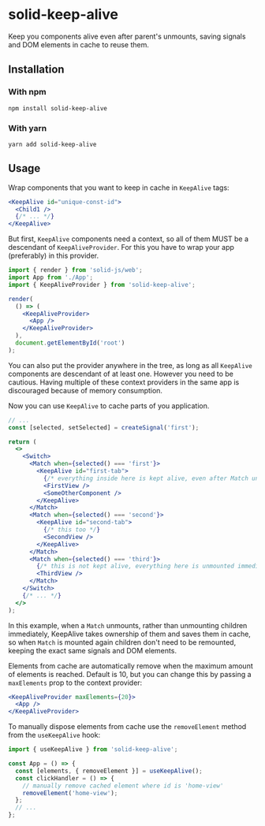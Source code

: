 # solid-keep-alive

Keep you components alive even after parent's unmounts, saving signals and DOM elements in cache to reuse them.

## Installation

### With npm

`npm install solid-keep-alive`

### With yarn

`yarn add solid-keep-alive`

## Usage

Wrap components that you want to keep in cache in `KeepAlive` tags:

```jsx
<KeepAlive id="unique-const-id">
  <Child1 />
  {/* ... */}
</KeepAlive>
```

But first, `KeepAlive` components need a context, so all of them MUST be a descendant of `KeepAliveProvider`. For this you have to wrap your app (preferably) in this provider.

```jsx
import { render } from 'solid-js/web';
import App from './App';
import { KeepAliveProvider } from 'solid-keep-alive';

render(
  () => (
    <KeepAliveProvider>
      <App />
    </KeepAliveProvider>
  ),
  document.getElementById('root')
);
```

You can also put the provider anywhere in the tree, as long as all `KeepAlive` components are descendant of at least one. However you need to be cautious. Having multiple of these context providers in the same app is discouraged because of memory consumption.

Now you can use `KeepAlive` to cache parts of you application.

```jsx
// ...
const [selected, setSelected] = createSignal('first');

return (
  <>
    <Switch>
      <Match when={selected() === 'first'}>
        <KeepAlive id="first-tab">
          {/* everything inside here is kept alive, even after Match unmounts */}
          <FirstView />
          <SomeOtherComponent />
        </KeepAlive>
      </Match>
      <Match when={selected() === 'second'}>
        <KeepAlive id="second-tab">
          {/* this too */}
          <SecondView />
        </KeepAlive>
      </Match>
      <Match when={selected() === 'third'}>
        {/* this is not kept alive, everything here is unmounted immediately */}
        <ThirdView />
      </Match>
    </Switch>
    {/* ... */}
  </>
);
```

In this example, when a `Match` unmounts, rather than unmounting children immediately, KeepAlive takes ownership of them and saves them in cache, so when `Match` is mounted again children don't need to be remounted, keeping the exact same signals and DOM elements.

Elements from cache are automatically remove when the maximum amount of elements is reached. Default is 10, but you can change this by passing a `maxElements` prop to the context provider:

```jsx
<KeepAliveProvider maxElements={20}>
  <App />
</KeepAliveProvider>
```

To manually dispose elements from cache use the `removeElement` method from the `useKeepAlive` hook:

```jsx
import { useKeepAlive } from 'solid-keep-alive';

const App = () => {
  const [elements, { removeElement }] = useKeepAlive();
  const clickHandler = () => {
    // manually remove cached element where id is 'home-view'
    removeElement('home-view');
  };
  // ...
};
```
